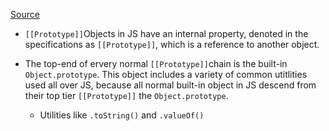 [Source](https://github.com/getify/You-Dont-Know-JS/blob/master/this%20%26%20object%20prototypes/ch5.md)

* `[[Prototype]]`Objects in JS have an internal property, denoted in the specifications as `[[Prototype]]`, which is a reference to another object.

* The top-end of ervery normal `[[Prototype]]`chain is the built-in `Object.prototype`. This object includes a variety of common utitlities used all over JS, because all normal built-in object in JS descend from their top tier `[[Prototype]]` the `Object.prototype`.

  - Utilities like `.toString()` and `.valueOf()`
